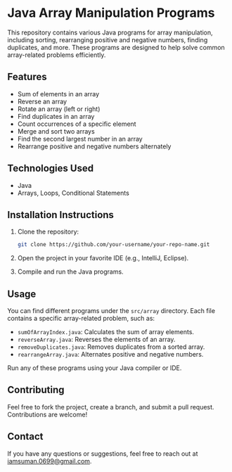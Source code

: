 # Java Array Manipulation Programs

This repository contains various Java programs for array manipulation, including sorting, rearranging positive and negative numbers, finding duplicates, and more. These programs are designed to help solve common array-related problems efficiently.

## Features
- Sum of elements in an array
- Reverse an array
- Rotate an array (left or right)
- Find duplicates in an array
- Count occurrences of a specific element
- Merge and sort two arrays
- Find the second largest number in an array
- Rearrange positive and negative numbers alternately

## Technologies Used
- Java
- Arrays, Loops, Conditional Statements

## Installation Instructions
1. Clone the repository:
   ```bash
   git clone https://github.com/your-username/your-repo-name.git
   ```

2. Open the project in your favorite IDE (e.g., IntelliJ, Eclipse).
3. Compile and run the Java programs.

## Usage
You can find different programs under the `src/array` directory. Each file contains a specific array-related problem, such as:

- `sumOfArrayIndex.java`: Calculates the sum of array elements.
- `reverseArray.java`: Reverses the elements of an array.
- `removeDuplicates.java`: Removes duplicates from a sorted array.
- `rearrangeArray.java`: Alternates positive and negative numbers.

Run any of these programs using your Java compiler or IDE.

## Contributing
Feel free to fork the project, create a branch, and submit a pull request. Contributions are welcome!

## Contact
If you have any questions or suggestions, feel free to reach out at iamsuman.0699@gmail.com.
